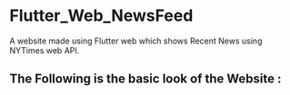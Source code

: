 # Flutter_Web_NewsFeed
A website made using Flutter web which shows Recent News using NYTimes web API.

## The Following is the basic look of the Website :

